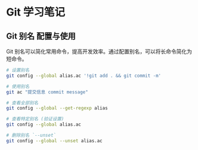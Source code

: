# Git 学习笔记

## Git 别名 配置与使用
<!-- 2025/07/12 -->
Git 别名可以简化常用命令，提高开发效率。通过配置别名，可以将长命令简化为短命令。
```bash
# 设置别名
git config --global alias.ac '!git add . && git commit -m'

# 使用别名
git ac "提交信息 commit message"

# 查看全部别名
git config --global --get-regexp alias

# 查看特定别名 (验证设置)
git config --global alias.ac

# 删除别名 `--unset`
git config --global --unset alias.ac
```


